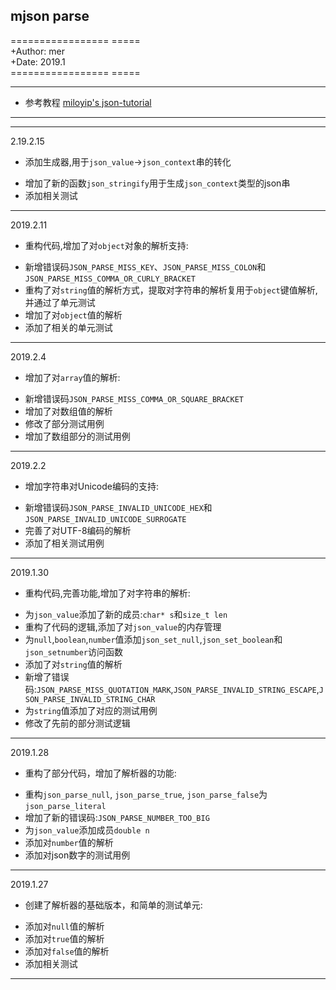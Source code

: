 ## mjson parse

================= =====  
+Author: mer  
+Date: 2019.1  
================= =====  

---
- 参考教程 [miloyip's json-tutorial](https://github.com/miloyip/json-tutorial)
---

---

2.19.2.15

+ 添加生成器,用于`json_value`->`json_context`串的转化
 - 增加了新的函数`json_stringify`用于生成`json_context`类型的json串
 - 添加相关测试

---

2019.2.11

+ 重构代码,增加了对`object`对象的解析支持:
 - 新增错误码`JSON_PARSE_MISS_KEY`、`JSON_PARSE_MISS_COLON`和`JSON_PARSE_MISS_COMMA_OR_CURLY_BRACKET`
 - 重构了对`string`值的解析方式，提取对字符串的解析复用于`object`键值解析, 并通过了单元测试
 - 增加了对`object`值的解析
 - 添加了相关的单元测试

--- 

2019.2.4

+ 增加了对`array`值的解析:
 - 新增错误码`JSON_PARSE_MISS_COMMA_OR_SQUARE_BRACKET`
 - 增加了对数组值的解析
 - 修改了部分测试用例
 - 增加了数组部分的测试用例

---

2019.2.2

+ 增加字符串对Unicode编码的支持:
 - 新增错误码`JSON_PARSE_INVALID_UNICODE_HEX`和`JSON_PARSE_INVALID_UNICODE_SURROGATE`
 - 完善了对UTF-8编码的解析
 - 添加了相关测试用例

---

2019.1.30

+ 重构代码,完善功能,增加了对字符串的解析:
 - 为`json_value`添加了新的成员:`char* s`和`size_t len`
 - 重构了代码的逻辑,添加了对`json_value`的内存管理
 - 为`null`,`boolean`,`number`值添加`json_set_null`,`json_set_boolean`和`json_setnumber`访问函数
 - 添加了对`string`值的解析
 - 新增了错误码:`JSON_PARSE_MISS_QUOTATION_MARK`,`JSON_PARSE_INVALID_STRING_ESCAPE`,`JSON_PARSE_INVALID_STRING_CHAR`
 - 为`string`值添加了对应的测试用例
 - 修改了先前的部分测试逻辑

---

2019.1.28

+ 重构了部分代码，增加了解析器的功能:
 - 重构`json_parse_null`, `json_parse_true`, `json_parse_false`为 `json_parse_literal`
 - 增加了新的错误码:`JSON_PARSE_NUMBER_TOO_BIG`
 - 为`json_value`添加成员`double n`
 - 添加对`number`值的解析
 - 添加对json数字的测试用例

---

2019.1.27

+ 创建了解析器的基础版本，和简单的测试单元:
 - 添加对`null`值的解析
 - 添加对`true`值的解析
 - 添加对`false`值的解析
 - 添加相关测试

---
